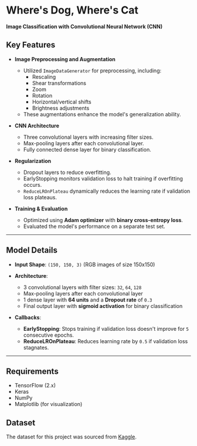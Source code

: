 # Where's Dog, Where's Cat  
**Image Classification with Convolutional Neural Network (CNN)**  

## Key Features  
- **Image Preprocessing and Augmentation**  
  - Utilized `ImageDataGenerator` for preprocessing, including:  
    - Rescaling  
    - Shear transformations  
    - Zoom  
    - Rotation  
    - Horizontal/vertical shifts  
    - Brightness adjustments  
  - These augmentations enhance the model's generalization ability.

- **CNN Architecture**  
  - Three convolutional layers with increasing filter sizes.  
  - Max-pooling layers after each convolutional layer.  
  - Fully connected dense layer for binary classification.  

- **Regularization**  
  - Dropout layers to reduce overfitting.  
  - EarlyStopping monitors validation loss to halt training if overfitting occurs.  
  - `ReduceLROnPlateau` dynamically reduces the learning rate if validation loss plateaus.  

- **Training & Evaluation**  
  - Optimized using **Adam optimizer** with **binary cross-entropy loss**.  
  - Evaluated the model's performance on a separate test set.  

---

## Model Details  
- **Input Shape**: `(150, 150, 3)` (RGB images of size 150x150)  
- **Architecture**:  
  - 3 convolutional layers with filter sizes: `32`, `64`, `128`  
  - Max-pooling layers after each convolutional layer  
  - 1 dense layer with **64 units** and a **Dropout rate** of `0.3`  
  - Final output layer with **sigmoid activation** for binary classification  

- **Callbacks**:  
  - **EarlyStopping**: Stops training if validation loss doesn't improve for `5` consecutive epochs.  
  - **ReduceLROnPlateau**: Reduces learning rate by `0.5` if validation loss stagnates.  

---

## Requirements  
- TensorFlow (2.x)  
- Keras  
- NumPy  
- Matplotlib (for visualization)  

## Dataset  
The dataset for this project was sourced from [Kaggle](https://www.kaggle.com).  



